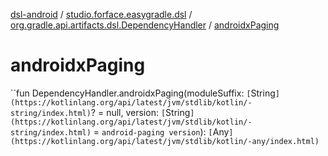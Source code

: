 [dsl-android](../../index.md) / [studio.forface.easygradle.dsl](../index.md) / [org.gradle.api.artifacts.dsl.DependencyHandler](index.md) / [androidxPaging](./androidx-paging.md)

# androidxPaging

``fun DependencyHandler.androidxPaging(moduleSuffix: `[`String`](https://kotlinlang.org/api/latest/jvm/stdlib/kotlin/-string/index.html)`? = null, version: `[`String`](https://kotlinlang.org/api/latest/jvm/stdlib/kotlin/-string/index.html)` = `android-paging version`): `[`Any`](https://kotlinlang.org/api/latest/jvm/stdlib/kotlin/-any/index.html)`